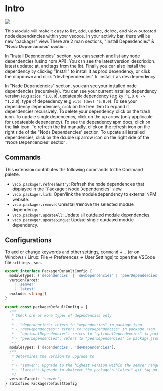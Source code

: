 # Intro

![](../../res/packager.gif)

This module will make it easy to list, add, update, delete, and view outdated node dependencies within your vscode. In your activity bar, there will be new "packager" view. There are 2 main sections, "Install Dependencies" & "Node Dependencies" section.

In "Install Dependencies" section, you can search and list any node dependencies (using npm API). You can see the latest version, description, latest updated at, and tags from the list. Finally you can also install the dependency by clicking "Install" to install it as prod dependency, or click the dropdown and click "devDependencies" to install it as dev dependency.

In "Node Dependencies" section, you can see your installed node dependencies (recursively). You can see your current installed dependency version (e.g `axios ^1.0.0`), updateable dependency (e.g `ky ^1.0.0 -> ^1.2.0`), type of dependency (e.g `vite (dev) ^5.0.0`). To see your dependency dependencies, click on the tree item to expand it dependencies recursively. To delete your dependency, click on the trash icon. To update single dependency, click on the up arrow (only applicable for updateable dependency). To see the dependency npm docs, click on the link icon. To refresh the list manually, click on the refresh icon on the right side of the "Node Dependencies" section. To update all installed dependencies, click on the double up arrow icon on the right side of the "Node Dependencies" section.

## Commands

This extension contributes the following commands to the Command palette.

- `veco.packager.refreshEntry`: Refresh the node dependencies that displayed in the "Packager: Node Dependencies" view.
- `veco.packager.link`: Open/link the module dependency to external NPM website.
- `veco.packager.remove`: Uninstall/remove the selected module dependency.
- `veco.packager.updateAll`: Update all outdated module dependencies.
- `veco.packager.updateSingle`: Update single outdated module dependency.

## Configurations

To add or change keywords and other settings, <kbd>command</kbd> + <kbd>,</kbd> (or on Windows / Linux: File -> Preferences -> User Settings) to open the VSCode file `settings.json`.

```ts
export interface PackagerDefaultConfig {
  moduleTypes: ('dependencies' | 'devDependencies' | 'peerDependencies' | 'optionalDependencies')[]
  versionTarget:
    | 'semver'
    | 'latest'
  exclude: string[]
}

export const packagerDefaultConfig = {
  /**
   * Check one or more types of dependencies only
   *
   * - "dependencies": refers to "dependencies" in package.json
   * - "devDependencies": refers to "devDependencies" in package.json
   * - "optionalDependencies": refers to "optionalDependencies" in package.json
   * - "peerDependencies": refers to "peerDependencies" in package.json
   */
  moduleTypes: ['dependencies', 'devDependencies'],
  /**
   * Determines the version to upgrade to
   *
   * - "semver": Upgrade to the highest version within the semver range specified in your package.json
   * - "latest": Upgrade to whatever the package's "latest" git tag points to. Excludes prereleases.
   */
  versionTarget: 'semver',
} satisfies PackagerDefaultConfig
```
